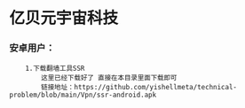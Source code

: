 # 亿贝元宇宙科技
 


### 安卓用户：
    
        1.下载翻墙工具SSR
            这里已经下载好了 直接在本目录里面下载即可 
            链接地址：https://github.com/yishellmeta/technical-problem/blob/main/Vpn/ssr-android.apk
        
     
